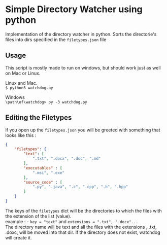 # Simple Directory Watcher using python
Implementation of the directory watcher in python. Sorts the directorie's files into dirs specified in the 
`filetypes.json` file

## Usage
This script is mostly made to run on windows, but should work just as well on Mac or Linux.<br>

Linux and Mac.<br>
`$ python3 watchdog.py`

Windows<br>
`\path\of\watchdog> py -3 watchdog.py`

## Editing the Filetypes
If you open up the `filetypes.json` you will be greeted with something that looks like this :
```json
{
    "filetypes": {
        "text": [
            ".txt", ".docx", ".doc", ".md"
        ],
        "executables" : [
            ".msi", ".exe"
        ],
        "source_code" : [
            ".py", ".java", ".c", ".cpp", ".h", ".hpp"
        ]
    }
}
```
The keys of the `filetypes` dict will be the directories to which the files with the extension of the list (value).<br>
example : - `key = "text"` and `extensions = ".txt", ".docx"...`<br>
The directory name will be text and all the files with the extensions , .txt, .doxc, will be moved into that dir. If the directory does not exist, watchdog will create it.
